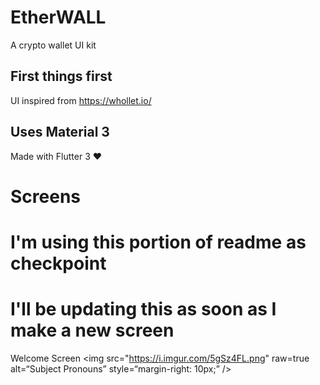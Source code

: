 # EtherWALL

A crypto wallet UI kit

## First things first

UI inspired from https://whollet.io/

## Uses Material 3

Made with Flutter 3 ❤️

# Screens

# I'm using this portion of readme as checkpoint

# I'll be updating this as soon as I make a new screen

Welcome Screen
<img
src="https://i.imgur.com/5gSz4FL.png"
raw=true
alt=“Subject Pronouns”
style=“margin-right: 10px;”
/>
